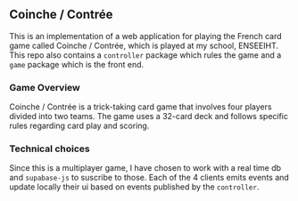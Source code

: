 ## Coinche / Contrée

This is an implementation of a web application for playing the French card game called Coinche / Contrée, which is played at my school, ENSEEIHT.
This repo also contains a `controller` package which rules the game and a `game` package which is the front end.

### Game Overview

Coinche / Contrée is a trick-taking card game that involves four players divided into two teams. The game uses a 32-card deck and follows specific rules regarding card play and scoring.

### Technical choices

Since this is a multiplayer game, I have chosen to work with a real time db and `supabase-js` to suscribe to those. Each of the 4 clients emits events and update locally their ui based on events published by the `controller`.
